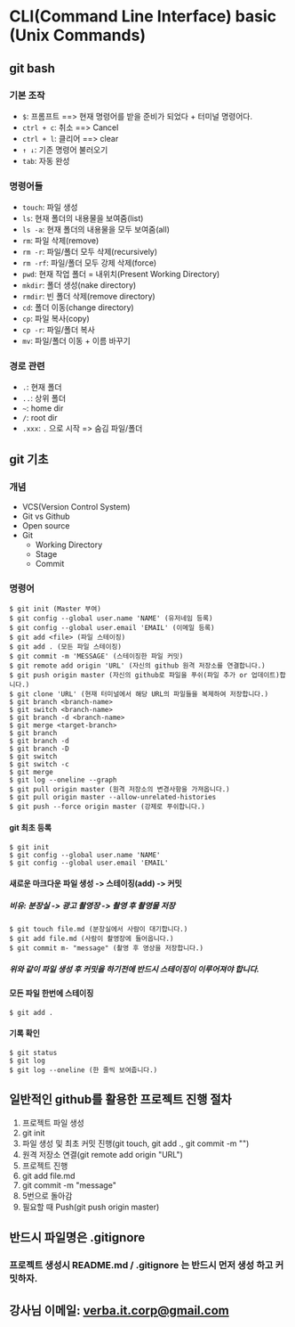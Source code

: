 # CLI(Command Line Interface) basic (Unix Commands)

## git bash

### 기본 조작
- `$`: 프롬프트 ==> 현재 명령어를 받을 준비가 되었다 + 터미널 명령어다.
- `ctrl + c`: 취소 ==> Cancel
- `ctrl + l`: 클리어 ==> clear
- `↑ ↓`: 기존 명령어 불러오기
- `tab`: 자동 완성

### 명령어들
- `touch`: 파일 생성
- `ls`: 현재 폴더의 내용물을 보여줌(list)
- `ls -a`: 현재 폴더의 내용물을 모두 보여줌(all)
- `rm`: 파일 삭제(remove)
- `rm -r`: 파일/폴더 모두 삭제(recursively)
- `rm -rf`: 파일/폴더 모두 강제 삭제(force)
- `pwd`: 현재 작업 폴더 = 내위치(Present Working Directory)
- `mkdir`: 폴더 생성(nake directory)
- `rmdir`: 빈 폴더 삭제(remove directory)
- `cd`: 폴더 이동(change directory)
- `cp`: 파일 복사(copy)
- `cp -r`: 파일/폴더 복사
- `mv`: 파일/폴더 이동 + 이름 바꾸기

### 경로 관련
- `.`: 현재 폴더
- `..`: 상위 폴더
- `~`: home dir
- `/`: root dir
- `.xxx`: `.` 으로 시작 => 숨김 파일/폴더

## git 기초

### 개념
- VCS(Version Control System)
- Git vs Github
- Open source
- Git
  - Working Directory 
  - Stage
  - Commit

### 명령어
```
$ git init (Master 부여)
$ git config --global user.name 'NAME' (유저네임 등록)
$ git config --global user.email 'EMAIL' (이메일 등록)
$ git add <file> (파일 스테이징)
$ git add . (모든 파일 스테이징)
$ git commit -m 'MESSAGE' (스테이징한 파일 커밋)
$ git remote add origin 'URL' (자신의 github 원격 저장소를 연결합니다.)
$ git push origin master (자신의 github로 파일을 푸쉬(파일 추가 or 업데이트)합니다.)
$ git clone 'URL' (현재 터미널에서 해당 URL의 파일들을 복제하여 저장합니다.)
$ git branch <branch-name>
$ git switch <branch-name>
$ git branch -d <branch-name>
$ git merge <target-branch>
$ git branch
$ git branch -d
$ git branch -D
$ git switch
$ git switch -c
$ git merge
$ git log --oneline --graph
$ git pull origin master (원격 저장소의 변경사항을 가져옵니다.)
$ git pull origin master --allow-unrelated-histories
$ git push --force origin master (강제로 푸쉬합니다.)
```

#### git 최초 등록
```
$ git init
$ git config --global user.name 'NAME'
$ git config --global user.email 'EMAIL'
```

#### 새로운 마크다운 파일 생성 -> 스테이징(add) -> 커밋

##### 비유: 분장실 -> 광고 촬영장 -> 촬영 후 촬영물 저장
```
$ git touch file.md (분장실에서 사람이 대기합니다.)
$ git add file.md (사람이 촬영장에 들어옵니다.)
$ git commit m- "message" (촬영 후 영상을 저장합니다.)
```
##### 위와 같이 파일 생성 후 커밋을 하기전에 반드시 스테이징이 이루어져야 합니다.

#### 모든 파일 한번에 스테이징
```
$ git add .
```

#### 기록 확인
```
$ git status
$ git log
$ git log --oneline (한 줄씩 보여줍니다.)
```

## 일반적인 github를 활용한 프로젝트 진행 절차
1. 프로젝트 파일 생성
2. git init
3. 파일 생성 및 최초 커밋 진행(git touch, git add ., git commit -m "")
4. 원격 저장소 연결(git remote add origin "URL")
5. 프로젝트 진행
6. git add file.md
7. git commit -m "message"
8. 5번으로 돌아감
9. 필요할 때 Push(git push origin master)

## 반드시 파일명은 .gitignore

### 프로젝트 생성시 README.md / .gitignore 는 반드시 먼저 생성 하고 커밋하자.

## 강사님 이메일: verba.it.corp@gmail.com